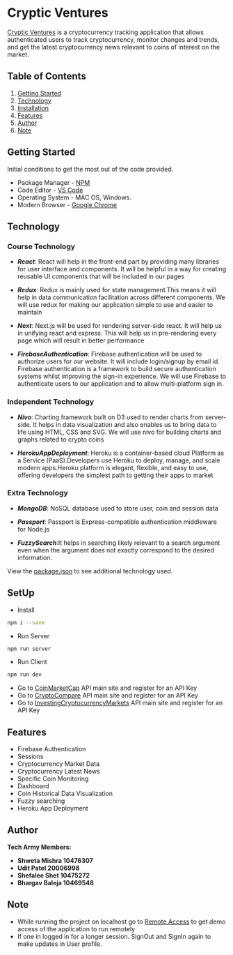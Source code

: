 # Cryptic Ventures

[Cryptic Ventures](https://crypticventures.herokuapp.com/) is a cryptocurrency tracking application that allows authenticated users to track cryptocurrency, monitor changes and trends, and get the latest cryptocurrency news relevant to coins of interest on the market.

## Table of Contents

1. [Getting Started](#getting-started)
2. [Technology](#technology)
3. [Installation](#installation)
4. [Features](#features)
5. [Author](#author)
6. [Note](#Note)

## Getting Started

Initial conditions to get the most out of the code provided.

- Package Manager - [NPM](https://nodejs.org/en/)
- Code Editor - [VS Code](https://code.visualstudio.com/)
- Operating System - MAC OS, Windows.
- Modern Browser - [Google Chrome](https://www.google.com/chrome/)

## Technology

### Course Technology

- **_React_**: React will help in the front-end part by providing many libraries for user interface and components. It will be helpful in a way for creating reusable UI components that will be included in our pages <br>

- **_Redux_**: Redux is mainly used for state management.This means it will help in data communication facilitation across different components. We will use redux for making our application simple to use and easier to maintain <br>

- **_Next_**: Next.js will be used for rendering server-side react. It will help us in unifying react and express. This will help us in pre-rendering every page which will result in better performance <br>

- **_FirebaseAuthentication_**: Firebase authentication will be used to authorize users for our website. It will include login/signup by email id. Firebase authentication is a framework to build secure authentication systems whilst improving the sign-in experience. We will use Firebase to authenticate users to our application and to allow multi-platform sign in. <br>

### Independent Technology

- **_Nivo_**: Charting framework built on D3 used to render charts from server-side. It helps in data visualization and also enables us to bring data to life using HTML, CSS and SVG. We will use nivo for building charts and graphs related to crypto coins <br>

- **_HerokuAppDeployment_**: Heroku is a container-based cloud Platform as a Service (PaaS).Developers use Heroku to deploy, manage, and scale modern apps.Heroku platform is elegant, flexible, and easy to use, offering developers the simplest path to getting their apps to market <br>

### Extra Technology

- **_MongoDB_**: NoSQL database used to store user, coin and session data <br>

- **_Passport_**: Passport is Express-compatible authentication middleware for Node.js <br>

- **_FuzzySearch_**:It helps in searching likely relevant to a search argument even when the argument does not exactly correspond to the desired information.<br>


View the [package.json](https://github.com/upatel6/cs554_TechArmy_final_project/blob/main/package.json) to see additional technology used.

## SetUp

- Install

```bash
npm i --save
```

- Run Server 

```bash
npm run server
```

- Run Client 

```bash
npm run dev 
```

- Go to [CoinMarketCap](https://coinmarketcap.com/api/) API main site and register for an API Key
- Go to [CryptoCompare](https://min-api.cryptocompare.com/) API main site and register for an API Key
- Go to [InvestingCryptocurrencyMarkets](https://rapidapi.com/apidojo/api/investing-cryptocurrency-markets) API main site and register for an API Key

## Features

- Firebase Authentication
- Sessions
- Cryptocurrency Market Data
- Cryptocurrency Latest News
- Specific Coin Monitoring
- Dashboard
- Coin Historical Data Visualization
- Fuzzy searching
- Heroku App Deployment

## Author

**Tech Army Members:**
 - **Shweta Mishra 10476307**
 - **Udit Patel 20006998**
 - **Shefalee Shet 10475272**
 - **Bhargav Baleja 10469548**

## Note

- While running the project on localhost go to  [Remote Access](https://cors-anywhere.herokuapp.com/) to get demo access of the application to run remotely
- If one in logged in for a longer session. SignOut and SignIn again to make updates in User profile.
